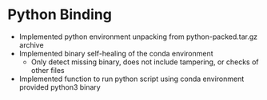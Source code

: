 # Python Binding
- Implemented python environment unpacking from python-packed.tar.gz archive
- Implemented binary self-healing of the conda environment
    - Only detect missing binary, does not include tampering, or checks of other files
- Implemented function to run python script using conda environment provided python3 binary
